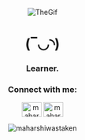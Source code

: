 <p align="center">
  <img src="https://gifdb.com/images/thumbnail/animated-programmer-guy-coding-790a0bs8e8thpisg.gif" alt="TheGif" loop>
</p>
<h1 align="center">(‾◡◝)</h1>
<h3 align="center">Learner.</h3>

<h3 align="center">Connect with me:</h3>
<p align="center">
  <a href="https://twitter.com/maharshikattel" target="blank"><img align="center" src="https://raw.githubusercontent.com/rahuldkjain/github-profile-readme-generator/master/src/images/icons/Social/twitter.svg" alt="maharshikattel" height="30" width="40" /></a>
  <a href="https://linkedin.com/in/maharshi-kattel-2772a5293" target="blank"><img align="center" src="https://raw.githubusercontent.com/rahuldkjain/github-profile-readme-generator/master/src/images/icons/Social/linked-in-alt.svg" alt="maharshi-kattel-2772a5293" height="30" width="40" /></a>
</p>
<p align="center">
  <img src="https://komarev.com/ghpvc/?username=maharshiwastaken&label=Profile%20views&color=0e75b6&style=flat" alt="maharshiwastaken" />
</p>
